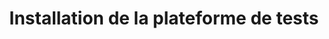 ---
title: Installation de la plateforme de tests
sorte: Etude
description: "Recueil de données provenant de tests automatisées : temps de chargement, règles de sécurité, présence de pages spécifiques..."
persons: 2
days: 4
---